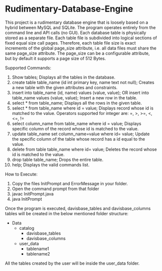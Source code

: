 # Rudimentary-Database-Engine

This project is a rudimentary database engine that is loosely based on a hybrid between MySQL and SQLite. The program operates entirely from the command line and API calls (no GUI). Each database table is physically stored as a separate file. Each table file is subdivided into logical sections of fixed equal size call pages. Therefore, each table file size is exact increments of the global page_size attribute, i.e. all data files must share the same page_size attribute. The page_size can be a configurable attribute, but by default it supports a page size of 512 Bytes.

Supported Commands:
 
1) Show tables;
	Displays all the tables in the database.
2) create table table_name (id int primary key, name text not null);
	Creates a new table with the given attributes and constraints.
3) insert into table_name (id, name) values (value, value); OR insert into table_name values (value, value);
	Insert a new row in the table.
4) select * from table_name;
	Displays all the rows in the given table.
5) select * from table_name where id = value; 
	Displays record whose id is matched to the value.
	Operators supported for integer are: =, >, >=, <, <=, !=
6) select column_name from table_name where id = value;
	Displays specific column of the record whose id is matched to the value.
7) update table_name set column_name=value where id= value;
	Update the specific column of the table whose record has a id equal to the value.
8) delete from table table_name where id= value;
	Deletes the record whose id is matched to the value.
9) drop table table_name;
	Drops the entire table.
10) help;
	Displays the valid commands list.

How to Execute:
1) Copy the files InitPrompt and ErrorMessage in your folder.
2) Open the command prompt from that folder
3) javac InitPrompt.java
4) java InitPrompt

Once the program is executed, davisbase_tables and davisbase_columns tables will be created in the below mentioned folder structure: 
-	Data
	- catalog
	  - davisbase_tables
      - davisbase_columns
	- user_data
	  - tablename1
	  - tablename2
	  
All the tables created by the user will be inside the user_data folder.
